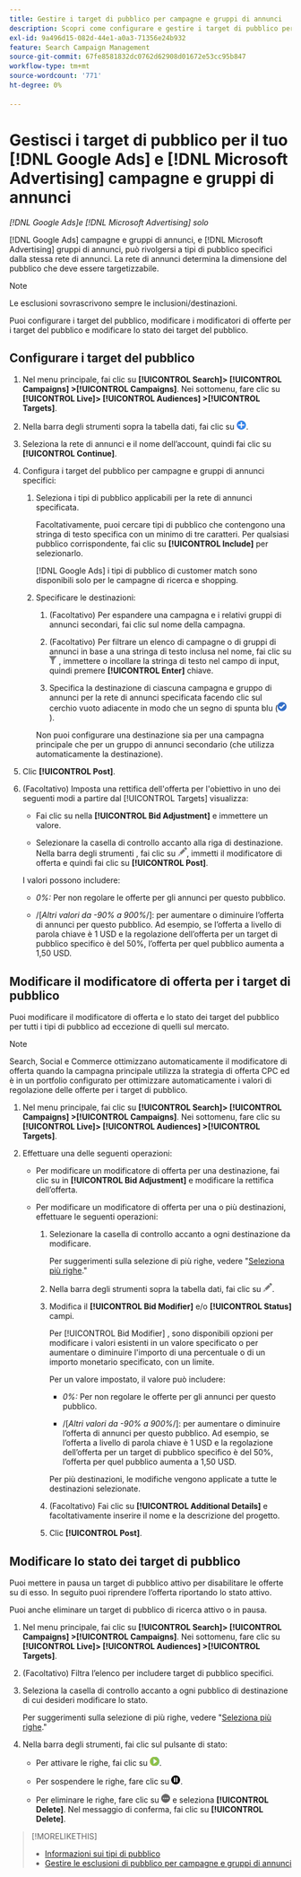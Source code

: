 ```yaml
---
title: Gestire i target di pubblico per campagne e gruppi di annunci
description: Scopri come configurare e gestire i target di pubblico per il tuo [!DNL Google Ads] e [!DNL Microsoft Advertising] campagne e gruppi di annunci.
exl-id: 9a496d15-082d-44e1-a0a3-71356e24b932
feature: Search Campaign Management
source-git-commit: 67fe8581832dc0762d62908d01672e53cc95b847
workflow-type: tm+mt
source-wordcount: '771'
ht-degree: 0%

---
```


# Gestisci i target di pubblico per il tuo [!DNL Google Ads] e [!DNL Microsoft Advertising] campagne e gruppi di annunci

*[!DNL Google Ads]e [!DNL Microsoft Advertising] solo*

[!DNL Google Ads] campagne e gruppi di annunci, e [!DNL Microsoft Advertising] gruppi di annunci, può rivolgersi a tipi di pubblico specifici dalla stessa rete di annunci. La rete di annunci determina la dimensione del pubblico che deve essere targetizzabile.

>[!NOTE]
>
>Le esclusioni sovrascrivono sempre le inclusioni/destinazioni.

Puoi configurare i target del pubblico, modificare i modificatori di offerte per i target del pubblico e modificare lo stato dei target del pubblico.

## Configurare i target del pubblico

1. Nel menu principale, fai clic su **[!UICONTROL Search]> [!UICONTROL Campaigns] >[!UICONTROL Campaigns]**. Nei sottomenu, fare clic su **[!UICONTROL Live]> [!UICONTROL Audiences] >[!UICONTROL Targets]**.

1. Nella barra degli strumenti sopra la tabella dati, fai clic su ![Crea](/help/search-social-commerce/assets/add.png "Crea").

1. Seleziona la rete di annunci e il nome dell’account, quindi fai clic su **[!UICONTROL Continue]**.

1. Configura i target del pubblico per campagne e gruppi di annunci specifici:

   1. Seleziona i tipi di pubblico applicabili per la rete di annunci specificata.

      Facoltativamente, puoi cercare tipi di pubblico che contengono una stringa di testo specifica con un minimo di tre caratteri. Per qualsiasi pubblico corrispondente, fai clic su **[!UICONTROL Include]** per selezionarlo.

      [!DNL Google Ads] i tipi di pubblico di customer match sono disponibili solo per le campagne di ricerca e shopping.

   1. Specificare le destinazioni:

      1. (Facoltativo) Per espandere una campagna e i relativi gruppi di annunci secondari, fai clic sul nome della campagna.

      1. (Facoltativo) Per filtrare un elenco di campagne o di gruppi di annunci in base a una stringa di testo inclusa nel nome, fai clic su ![Filtro](/help/search-social-commerce/assets/filter.png "Filtro") , immettere o incollare la stringa di testo nel campo di input, quindi premere **[!UICONTROL Enter]** chiave.

      1. Specifica la destinazione di ciascuna campagna e gruppo di annunci per la rete di annunci specificata facendo clic sul cerchio vuoto adiacente in modo che un segno di spunta blu (![Seleziona](/help/search-social-commerce/assets/include.png "Seleziona")).

      Non puoi configurare una destinazione sia per una campagna principale che per un gruppo di annunci secondario (che utilizza automaticamente la destinazione).

1. Clic **[!UICONTROL Post]**.

1. (Facoltativo) Imposta una rettifica dell&#39;offerta per l&#39;obiettivo in uno dei seguenti modi a partire dal [!UICONTROL Targets] visualizza:

   * Fai clic su nella **[!UICONTROL Bid Adjustment]** e immettere un valore.

   * Selezionare la casella di controllo accanto alla riga di destinazione. Nella barra degli strumenti , fai clic su ![Modifica](/help/search-social-commerce/assets/edit.png "Modifica"), immetti il modificatore di offerta e quindi fai clic su **[!UICONTROL Post]**.

   I valori possono includere:

   * *0%:* Per non regolare le offerte per gli annunci per questo pubblico.

   * /[*Altri valori da -90% a 900%*/]: per aumentare o diminuire l’offerta di annunci per questo pubblico. Ad esempio, se l’offerta a livello di parola chiave è 1 USD e la regolazione dell’offerta per un target di pubblico specifico è del 50%, l’offerta per quel pubblico aumenta a 1,50 USD.

## Modificare il modificatore di offerta per i target di pubblico

Puoi modificare il modificatore di offerta e lo stato dei target del pubblico per tutti i tipi di pubblico ad eccezione di quelli sul mercato.

>[!NOTE]
>
>Search, Social e Commerce ottimizzano automaticamente il modificatore di offerta quando la campagna principale utilizza la strategia di offerta CPC ed è in un portfolio configurato per ottimizzare automaticamente i valori di regolazione delle offerte per i target di pubblico.

1. Nel menu principale, fai clic su **[!UICONTROL Search]> [!UICONTROL Campaigns] >[!UICONTROL Campaigns]**. Nei sottomenu, fare clic su **[!UICONTROL Live]> [!UICONTROL Audiences] >[!UICONTROL Targets]**.

1. Effettuare una delle seguenti operazioni:

   * Per modificare un modificatore di offerta per una destinazione, fai clic su in **[!UICONTROL Bid Adjustment]** e modificare la rettifica dell’offerta.

   * Per modificare un modificatore di offerta per una o più destinazioni, effettuare le seguenti operazioni:

      1. Selezionare la casella di controllo accanto a ogni destinazione da modificare.

         Per suggerimenti sulla selezione di più righe, vedere &quot;[Seleziona più righe](/help/search-social-commerce/common-tasks/navigation-editing-selection/multiple-rows-select.md).&quot;

      1. Nella barra degli strumenti sopra la tabella dati, fai clic su ![Modifica](/help/search-social-commerce/assets/edit.png "Modifica").

      1. Modifica il **[!UICONTROL Bid Modifier]** e/o **[!UICONTROL Status]** campi.

         Per [!UICONTROL Bid Modifier] , sono disponibili opzioni per modificare i valori esistenti in un valore specificato o per aumentare o diminuire l&#39;importo di una percentuale o di un importo monetario specificato, con un limite.

         Per un valore impostato, il valore può includere:

         * *0%:* Per non regolare le offerte per gli annunci per questo pubblico.

         * /[*Altri valori da -90% a 900%*/]: per aumentare o diminuire l’offerta di annunci per questo pubblico. Ad esempio, se l’offerta a livello di parola chiave è 1 USD e la regolazione dell’offerta per un target di pubblico specifico è del 50%, l’offerta per quel pubblico aumenta a 1,50 USD.

         Per più destinazioni, le modifiche vengono applicate a tutte le destinazioni selezionate.

      1. (Facoltativo) Fai clic su **[!UICONTROL Additional Details]** e facoltativamente inserire il nome e la descrizione del progetto.

      1. Clic **[!UICONTROL Post]**.

## Modificare lo stato dei target di pubblico

Puoi mettere in pausa un target di pubblico attivo per disabilitare le offerte su di esso. In seguito puoi riprendere l’offerta riportando lo stato attivo.

Puoi anche eliminare un target di pubblico di ricerca attivo o in pausa.

1. Nel menu principale, fai clic su **[!UICONTROL Search]> [!UICONTROL Campaigns] >[!UICONTROL Campaigns]**. Nei sottomenu, fare clic su **[!UICONTROL Live]> [!UICONTROL Audiences] >[!UICONTROL Targets]**.

1. (Facoltativo) Filtra l’elenco per includere target di pubblico specifici.

1. Seleziona la casella di controllo accanto a ogni pubblico di destinazione di cui desideri modificare lo stato.

   Per suggerimenti sulla selezione di più righe, vedere &quot;[Seleziona più righe](/help/search-social-commerce/common-tasks/navigation-editing-selection/multiple-rows-select.md).&quot;

1. Nella barra degli strumenti, fai clic sul pulsante di stato:

   * Per attivare le righe, fai clic su ![Attiva](/help/search-social-commerce/assets/activate.png "Attiva").

   * Per sospendere le righe, fare clic su ![Pausa](/help/search-social-commerce/assets/pause.png "Pausa").

   * Per eliminare le righe, fare clic su ![Altre azioni](/help/search-social-commerce/assets/more.png "Altre azioni") e seleziona **[!UICONTROL Delete]**. Nel messaggio di conferma, fai clic su **[!UICONTROL Delete]**.

>[!MORELIKETHIS]
>
>* [Informazioni sui tipi di pubblico](audience-about.md)
>* [Gestire le esclusioni di pubblico per campagne e gruppi di annunci](/help/search-social-commerce/campaign-management/campaigns/audience-exclusions-manage.md)
